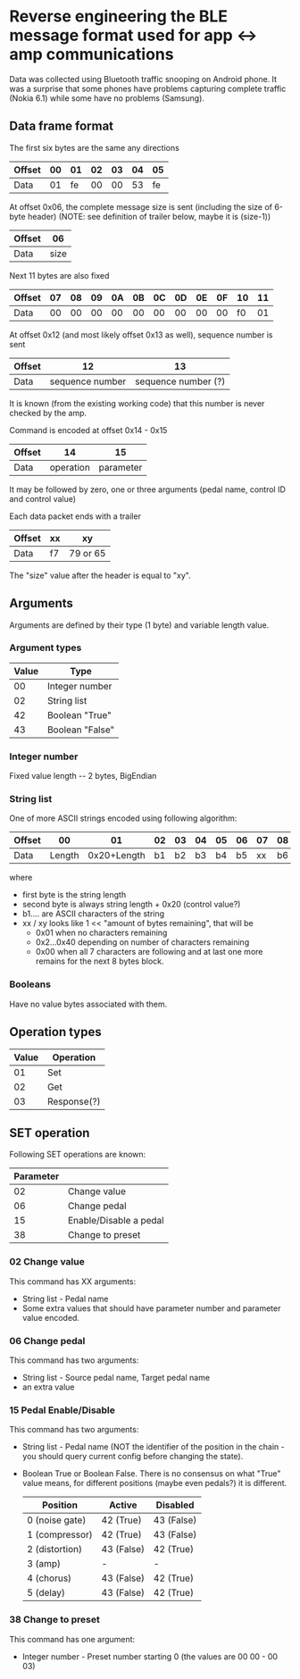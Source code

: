 # Reverse engineering the BLE message format used for app <-> amp communications

Data was collected using Bluetooth traffic snooping on Android phone. It was a surprise that some phones have problems capturing complete traffic (Nokia 6.1) while some have no problems (Samsung).

## Data frame format

The first six bytes are the same any directions

| Offset | 00 | 01 | 02 | 03 | 04 | 05 |
|--------|----|----|----|----|----|----|
| Data   | 01 | fe | 00 | 00 | 53 | fe |

At offset 0x06, the complete message size is sent (including the size of 6-byte header) (NOTE: see definition of trailer below, maybe it is (size-1))

| Offset |  06  | 
|--------|------|
| Data   | size |

Next 11 bytes are also fixed

| Offset | 07 | 08 | 09 | 0A | 0B | 0C | 0D | 0E | 0F | 10 | 11 |
|--------|----|----|----|----|----|----|----|----|----|----|----|
| Data   | 00 | 00 | 00 | 00 | 00 | 00 | 00 | 00 | 00 | f0 | 01 |

At offset 0x12 (and most likely offset 0x13 as well), sequence number is sent

| Offset |  12              |  13                  |
|--------|------------------|----------------------|
| Data   |  sequence number |  sequence number (?) |

It is known (from the existing working code) that this number is never checked by the amp.

Command is encoded at offset 0x14 - 0x15

| Offset |  14       |  15       |
|--------|-----------|-----------|
| Data   | operation | parameter |

It may be followed by zero, one or three arguments (pedal name, control ID and control value)

Each data packet ends with a trailer

| Offset | xx | xy       |
|--------|----|----------|
| Data   | f7 | 79 or 65 |

The "size" value after the header is equal to "xy".

## Arguments

Arguments are defined by their type (1 byte) and variable length value.

### Argument types

| Value | Type |
|-------|------|
| 00    | Integer number
| 02    | String list
| 42    | Boolean "True"
| 43    | Boolean "False"


### Integer number

Fixed value length -- 2 bytes, BigEndian

### String list

One of more ASCII strings encoded using following algorithm:

| Offset | 00     | 01          | 02 | 03 | 04 | 05 | 06 | 07 | 08 | ... | 0f | 10 | ... |
|--------|--------|-------------|----|----|----|----|----|----|----|-----|----|----|-----|
| Data   | Length | 0x20+Length | b1 | b2 | b3 | b4 | b5 | xx | b6 | ... | bC | xy | ... |

where 
 - first byte is the string length
 - second byte is always string length + 0x20 (control value?)
 - b1.... are ASCII characters of the string
 - xx / xy looks like 1 << "amount of bytes remaining", that will be 
   - 0x01 when no characters remaining
   - 0x2...0x40 depending on number of characters remaining
   - 0x00 when all 7 characters are following and at last one more remains for the next 8 bytes block.

### Booleans

Have no value bytes associated with them.


## Operation types

| Value | Operation  |
|-------|------------|
|  01   | Set        |
|  02   | Get        |
|  03   | Response(?)|


## SET operation

Following SET operations are known:

| Parameter |                       |
|-----------|-----------------------|
| 02        | Change value
| 06        | Change pedal
| 15        | Enable/Disable a pedal
| 38        | Change to preset

### 02 Change value

This command has XX arguments:
 - String list - Pedal name
 - Some extra values that should have parameter number and parameter value encoded.

### 06 Change pedal

This command has two arguments:
 - String list - Source pedal name, Target pedal name
 - an extra value

### 15 Pedal Enable/Disable

This command has two arguments: 
 - String list - Pedal name (NOT the identifier of the position in the chain - you should query current config before changing the state).
 - Boolean True or Boolean False.
   There is no consensus on what "True" value means, for different positions (maybe even pedals?) it is different.

   | Position       | Active     | Disabled   |
   |----------------|------------|------------|
   | 0 (noise gate) | 42 (True)  | 43 (False) |
   | 1 (compressor) | 42 (True)  | 43 (False) |
   | 2 (distortion) | 43 (False) | 42 (True)  |
   | 3 (amp)        | -          | -          |
   | 4 (chorus)     | 43 (False) | 42 (True)  |
   | 5 (delay)      | 43 (False) | 42 (True)  |

### 38 Change to preset

This command has one argument:
 - Integer number - Preset number starting 0 (the values are 00 00 - 00 03)